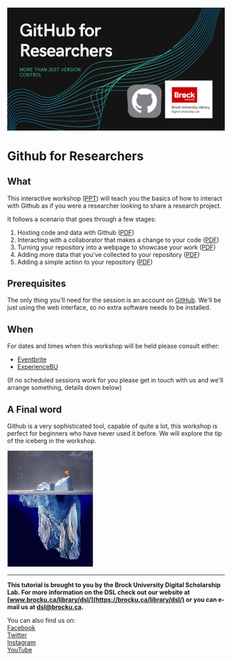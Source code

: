 
![Workshop Splash](Github-For-Researchers.png)

# Github for Researchers



## What

This interactive workshop ([PPT](https://github.com/BrockDSL/github_for_researchers/blob/master/Overview.pptx?raw=true)) will teach you the basics of how to interact with Github as if you were a researcher looking to share a research project. 



It follows a scenario that goes through a few stages:

1. Hosting code and data with Github ([PDF](https://raw.githubusercontent.com/BrockDSL/github_for_researchers/master/p1.pdf
))
2. Interacting with a collaborator that makes a change to your code ([PDF](https://raw.githubusercontent.com/BrockDSL/github_for_researchers/master/p2.pdf
))
3. Turning your repository into a webpage to showcase your work ([PDF](https://raw.githubusercontent.com/BrockDSL/github_for_researchers/master/p3.pdf
))
4. Adding more data that you've collected to your repository ([PDF](https://raw.githubusercontent.com/BrockDSL/github_for_researchers/master/p4.pdf
))
5. Adding a simple action to your repository ([PDF](https://raw.githubusercontent.com/BrockDSL/github_for_researchers/master/p5.pdf
))

## Prerequisites
The only thing you'll need for the session is an account on [GitHub](https://github.com/join). We'll be just using the web interface, so no extra software needs to be installed.

## When
For dates and times when this workshop will be held please consult either:

- [Eventbrite](https://brockdsl.eventbrite.com)
- [ExperienceBU](https://experiencebu.brocku.ca/organization/dsl)

(If no scheduled sessions work for you please get in touch with us and we'll arrange something, details down below)



## A Final word

Github is a very sophisticated tool, capable of quite a lot, this workshop is perfect for beginners who have never used it before. We will explore the tip of the iceberg in the workshop.

![iceberg](tip_web.png)






-----

**This tutorial is brought to you by the Brock University Digital Scholarship Lab.  For more information on the DSL check out our website at [www.brocku.ca/library/dsl/](https://brocku.ca/library/dsl/) or you can e-mail us at dsl@brocku.ca.**  

You can also find us on:  
[Facebook](https://www.facebook.com/Brock-University-Digital-Scholarship-Lab-349407235866792/)  
[Twitter](https://twitter.com/brock_dsl)  
[Instagram](https://www.instagram.com/brock_dsl/?hl=en)  
[YouTube](https://www.youtube.com/channel/UC2eEqPkDo-1N3qilxv-N_1g/featured?view_as=subscriber)